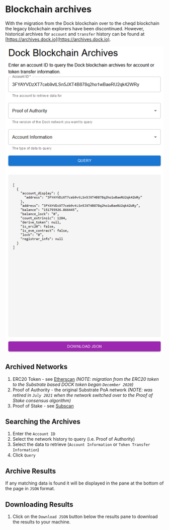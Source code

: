 # Blockchain archives

With the migration from the Dock blockchain over to the cheqd blockchain the legacy blockchain explorers have been discontinued. However, historical archives for `account` and `transfer` history can be found at [https://archives.dock.io](https://archives.dock.io).

![Archives Screen Example](../blockchain-archives.png)

## Archived Networks

1. ERC20 Token - see [Etherscan](https://etherscan.io/token/0xe5dada80aa6477e85d09747f2842f7993d0df71c) _(NOTE: migration from the ERC20 token to the Substrate based DOCK token began `December 2020`)_
2. Proof of Authority - the original Substrate PoA network _(NOTE: was retired in `July 2021` when the network switched over to the Proof of Stake consensus algorithm)_
3. Proof of Stake - see [Subscan](https://dock.subscan.io)

## Searching the Archives

1. Enter the `Account ID`
2. Select the network history to query (i.e. Proof of Authority)
3. Select the data to retrieve (`Account Information` or `Token Transfer Information`)
4. Click `Query`

## Archive Results

If any matching data is found it will be displayed in the pane at the bottom of the page in `JSON` format.

## Downloading Results

1. Click on the `Download JSON` button below the results pane to download the results to your machine.
